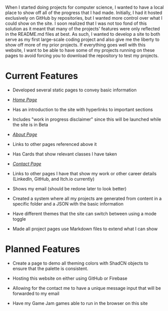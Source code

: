 
When I started doing projects for computer science, I wanted to have a local place to show off all of the progress that I had made. Initially, I had it hosted exclusively on GitHub by repositories, but I wanted more control over what I could show on the site. I soon realized that I was not too fond of this solution as it meant that many of the projects' features were only reflected in the README.md files at best. As such, I wanted to develop a site to both serve as my first large-scale coding project and also give me the liberty to show off more of my prior projects. If everything goes well with this website, I want to be able to have some of my projects running on these pages to avoid forcing you to download the repository to test my projects.

  

# Current Features

  

- Developed several static pages to convey basic information

- [*Home Page*](/../../)

- Has an introduction to the site with hyperlinks to important sections

- Includes "work in progress disclaimer" since this will be launched while the site is in Beta

- [*About Page*](/../../about)

- Links to other pages referenced above it

- Has Cards that show relevant classes I have taken

- [*Contact Page*](/../../contact-me)

- Links to other pages I have that show my work or other career details (LinkedIn, GitHub, and Itch.io currently)

- Shows my email (should be redone later to look better)

- Created a system where all my projects are generated from content in a specific folder and a JSON with the basic information

- Have different themes that the site can switch between using a mode toggle

- Made all project pages use Markdown files to extend what I can show

  

# Planned Features

- Create a page to demo all theming colors with ShadCN objects to ensure that the palette is consistent.

- Hosting this website on either using GitHub or Firebase

- Allowing for the contact me to have a unique message input that will be forwarded to my email

- Have my Game Jam games able to run in the browser on this site